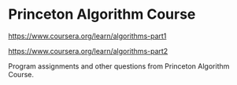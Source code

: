 # Princeton Algorithm Course
https://www.coursera.org/learn/algorithms-part1

https://www.coursera.org/learn/algorithms-part2

Program assignments and other questions from Princeton Algorithm Course.
